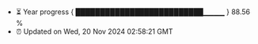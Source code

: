 - ⏳ Year progress { ██████████████████████████▁▁▁▁ } 88.56 %
- ⏰ Updated on Wed, 20 Nov 2024 02:58:21 GMT

